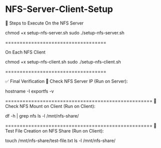 # NFS-Server-Client-Setup

🚀 Steps to Execute
On the NFS Server

chmod +x setup-nfs-server.sh
sudo ./setup-nfs-server.sh

===================================


On Each NFS Client

chmod +x setup-nfs-client.sh
sudo ./setup-nfs-client.sh


===================================

✅ Final Verification
🔹 Check NFS Server IP (Run on Server):

hostname -I
exportfs -v

===================================================
🔹 Check NFS Mount on Client (Run on Client):

df -h | grep nfs
ls -l /mnt/nfs-share/

===================================================
🔹 Test File Creation on NFS Share (Run on Client):


touch /mnt/nfs-share/test-file.txt
ls -l /mnt/nfs-share/
